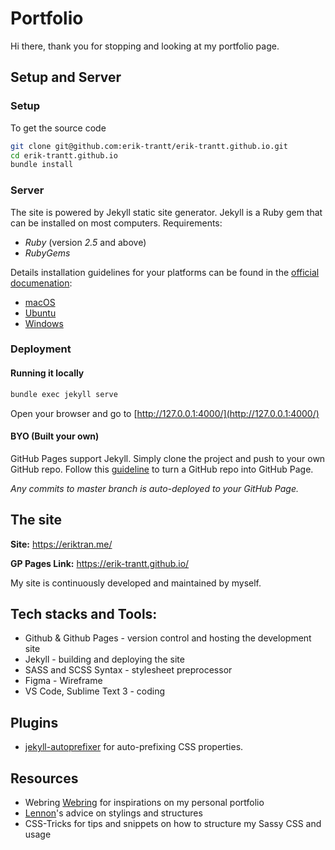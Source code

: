 # Portfolio
Hi there, thank you for stopping and looking at my portfolio page.

## Setup and Server
### Setup
To get the source code
``` bash
git clone git@github.com:erik-trantt/erik-trantt.github.io.git
cd erik-trantt.github.io
bundle install
```
### Server
The site is powered by Jekyll static site generator.
Jekyll is a Ruby gem that can be installed on most computers.
Requirements:
- *Ruby* (version *2.5* and above)
- *RubyGems*

Details installation guidelines for your platforms can be found in the [official documenation](https://jekyllrb.com/docs/installation/):
- [macOS](https://jekyllrb.com/docs/installation/macos/)
- [Ubuntu](https://jekyllrb.com/docs/installation/ubuntu/)
- [Windows](https://jekyllrb.com/docs/installation/windows/)

### Deployment
#### Running it locally
``` bash
bundle exec jekyll serve
```
Open your browser and go to [http://127.0.0.1:4000/](http://127.0.0.1:4000/)

#### BYO (Built your own)
GitHub Pages support Jekyll. Simply clone the project and push to your own GitHub repo.
Follow this [guideline](https://guides.github.com/features/pages/) to turn a GitHub repo into GitHub Page.

*Any commits to master branch is auto-deployed to your GitHub Page.*

## The site
**Site:** https://eriktran.me/

**GP Pages Link:** https://erik-trantt.github.io/

My site is continuously developed and maintained by myself.

## Tech stacks and Tools:
- Github & Github Pages - version control and hosting the development site
- Jekyll - building and deploying the site
- SASS and SCSS Syntax - stylesheet preprocessor
- Figma - Wireframe
- VS Code, Sublime Text 3 - coding

## Plugins
- [jekyll-autoprefixer](https://github.com/vwochnik/jekyll-autoprefixer) for auto-prefixing CSS properties.

## Resources
- Webring [Webring](https://webring.xxiivv.com/#random) for inspirations on my personal portfolio
- [Lennon](https://lennonzf.me)'s advice on stylings and structures
- CSS-Tricks for tips and snippets on how to structure my Sassy CSS and usage
